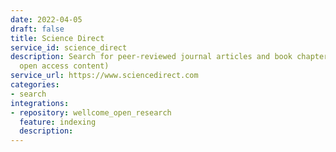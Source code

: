 ```yaml
---
date: 2022-04-05
draft: false
title: Science Direct
service_id: science_direct
description: Search for peer-reviewed journal articles and book chapters (including
  open access content)
service_url: https://www.sciencedirect.com
categories:
- search
integrations:
- repository: wellcome_open_research
  feature: indexing
  description:
---
```



